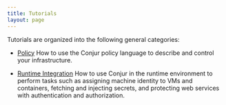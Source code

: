 ```yaml
---
title: Tutorials
layout: page
---
```


Tutorials are organized into the following general categories:

* [Policy](./policy) How to use the Conjur policy language to describe and control your infrastructure.

* [Runtime Integration](./integrations) How to use Conjur in the runtime
environment to perform tasks such as assigning machine identity to VMs and
containers, fetching and injecting secrets, and protecting web services with authentication and authorization.
